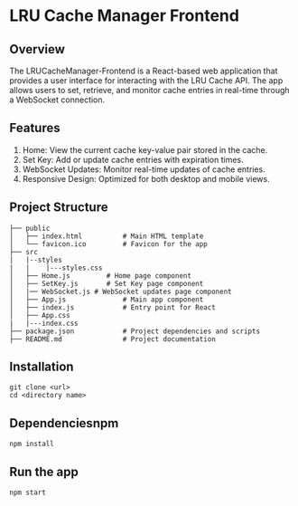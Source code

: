 
# LRU Cache Manager Frontend

## Overview
The LRUCacheManager-Frontend is a React-based web application that provides a user interface for interacting with the LRU Cache API. The app allows users to set, retrieve, and monitor cache entries in real-time through a WebSocket connection.

## Features
1. Home: View the current cache key-value pair stored in the cache.
2. Set Key: Add or update cache entries with expiration times.
3. WebSocket Updates: Monitor real-time updates of cache entries.
4. Responsive Design: Optimized for both desktop and mobile views.

## Project Structure
    ├── public
    │   ├── index.html          # Main HTML template
    │   └── favicon.ico         # Favicon for the app
    ├── src
    |   |--styles
    |   |    |---styles.css
    │   ├── Home.js         # Home page component
    │   ├── SetKey.js       # Set Key page component
    │   |── WebSocket.js # WebSocket updates page component
    │   ├── App.js              # Main app component
    │   ├── index.js            # Entry point for React
    │   ├── App.css
    |   |---index.css
    ├── package.json            # Project dependencies and scripts
    ├── README.md               # Project documentation

## Installation
    git clone <url>
    cd <directory name>
## Dependenciesnpm 
    npm install

## Run the app
    npm start
